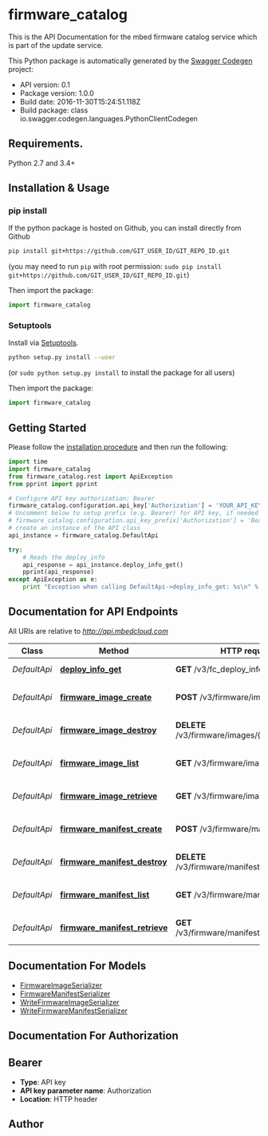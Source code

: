 # firmware_catalog
This is the API Documentation for the mbed firmware catalog service which is part of the update service.

This Python package is automatically generated by the [Swagger Codegen](https://github.com/swagger-api/swagger-codegen) project:

- API version: 0.1
- Package version: 1.0.0
- Build date: 2016-11-30T15:24:51.118Z
- Build package: class io.swagger.codegen.languages.PythonClientCodegen

## Requirements.

Python 2.7 and 3.4+

## Installation & Usage
### pip install

If the python package is hosted on Github, you can install directly from Github

```sh
pip install git+https://github.com/GIT_USER_ID/GIT_REPO_ID.git
```
(you may need to run `pip` with root permission: `sudo pip install git+https://github.com/GIT_USER_ID/GIT_REPO_ID.git`)

Then import the package:
```python
import firmware_catalog 
```

### Setuptools

Install via [Setuptools](http://pypi.python.org/pypi/setuptools).

```sh
python setup.py install --user
```
(or `sudo python setup.py install` to install the package for all users)

Then import the package:
```python
import firmware_catalog
```

## Getting Started

Please follow the [installation procedure](#installation--usage) and then run the following:

```python
import time
import firmware_catalog
from firmware_catalog.rest import ApiException
from pprint import pprint

# Configure API key authorization: Bearer
firmware_catalog.configuration.api_key['Authorization'] = 'YOUR_API_KEY'
# Uncomment below to setup prefix (e.g. Bearer) for API key, if needed
# firmware_catalog.configuration.api_key_prefix['Authorization'] = 'Bearer'
# create an instance of the API class
api_instance = firmware_catalog.DefaultApi

try:
    # Reads the deploy_info
    api_response = api_instance.deploy_info_get()
    pprint(api_response)
except ApiException as e:
    print "Exception when calling DefaultApi->deploy_info_get: %s\n" % e

```

## Documentation for API Endpoints

All URIs are relative to *http://api.mbedcloud.com*

Class | Method | HTTP request | Description
------------ | ------------- | ------------- | -------------
*DefaultApi* | [**deploy_info_get**](docs/DefaultApi.md#deploy_info_get) | **GET** /v3/fc_deploy_info | Reads the deploy_info
*DefaultApi* | [**firmware_image_create**](docs/DefaultApi.md#firmware_image_create) | **POST** /v3/firmware/images/ | Create firmware image
*DefaultApi* | [**firmware_image_destroy**](docs/DefaultApi.md#firmware_image_destroy) | **DELETE** /v3/firmware/images/{image_id}/ | Delete firmware image
*DefaultApi* | [**firmware_image_list**](docs/DefaultApi.md#firmware_image_list) | **GET** /v3/firmware/images/ | List all firmware images
*DefaultApi* | [**firmware_image_retrieve**](docs/DefaultApi.md#firmware_image_retrieve) | **GET** /v3/firmware/images/{image_id}/ | Retrieve firmware image
*DefaultApi* | [**firmware_manifest_create**](docs/DefaultApi.md#firmware_manifest_create) | **POST** /v3/firmware/manifests/ | Create firmware manifest
*DefaultApi* | [**firmware_manifest_destroy**](docs/DefaultApi.md#firmware_manifest_destroy) | **DELETE** /v3/firmware/manifests/{manifest_id}/ | Delete firmware manifest
*DefaultApi* | [**firmware_manifest_list**](docs/DefaultApi.md#firmware_manifest_list) | **GET** /v3/firmware/manifests/ | List all firmware manifests
*DefaultApi* | [**firmware_manifest_retrieve**](docs/DefaultApi.md#firmware_manifest_retrieve) | **GET** /v3/firmware/manifests/{manifest_id}/ | Retrieve firmware manifest


## Documentation For Models

 - [FirmwareImageSerializer](docs/FirmwareImageSerializer.md)
 - [FirmwareManifestSerializer](docs/FirmwareManifestSerializer.md)
 - [WriteFirmwareImageSerializer](docs/WriteFirmwareImageSerializer.md)
 - [WriteFirmwareManifestSerializer](docs/WriteFirmwareManifestSerializer.md)


## Documentation For Authorization


## Bearer

- **Type**: API key
- **API key parameter name**: Authorization
- **Location**: HTTP header


## Author



